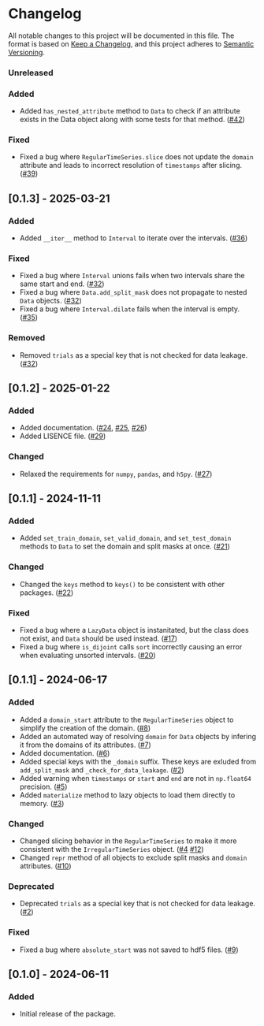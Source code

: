# Changelog

All notable changes to this project will be documented in this file.
The format is based on [Keep a Changelog](https://keepachangelog.com/en/1.0.0/), and this project adheres to [Semantic Versioning](https://semver.org/spec/v2.0.0.html).

### Unreleased

### Added
- Added `has_nested_attribute` method to `Data` to check if an attribute exists in the Data object along with some tests for that method. ([#42](https://github.com/neuro-galaxy/temporaldata/pull/42))

### Fixed
- Fixed a bug where `RegularTimeSeries.slice` does not update the `domain` attribute and leads to incorrect resolution of `timestamps` after slicing. ([#39](https://github.com/neuro-galaxy/temporaldata/pull/39))

## [0.1.3] - 2025-03-21
### Added
- Added `__iter__` method to `Interval` to iterate over the intervals. ([#36](https://github.com/neuro-galaxy/temporaldata/pull/36))

### Fixed
- Fixed a bug where `Interval` unions fails when two intervals share the same start and end. ([#32](https://github.com/neuro-galaxy/temporaldata/pull/32))
- Fixed a bug where `Data.add_split_mask` does not propagate to nested `Data` objects. ([#32](https://github.com/neuro-galaxy/temporaldata/pull/32))
- Fixed a bug where `Interval.dilate` fails when the interval is empty. ([#35](https://github.com/neuro-galaxy/temporaldata/pull/35))

### Removed
- Removed `trials` as a special key that is not checked for data leakage. ([#32](https://github.com/neuro-galaxy/temporaldata/pull/32))

## [0.1.2] - 2025-01-22
### Added 
- Added documentation. ([#24](https://github.com/neuro-galaxy/temporaldata/pull/24), [#25](https://github.com/neuro-galaxy/temporaldata/pull/25), [#26](https://github.com/neuro-galaxy/temporaldata/pull/26))
- Added LISENCE file. ([#29](https://github.com/neuro-galaxy/temporaldata/pull/29))

### Changed
- Relaxed the requirements for `numpy`, `pandas`, and `h5py`. ([#27](https://github.com/neuro-galaxy/temporaldata/pull/27))

## [0.1.1] - 2024-11-11
### Added
- Added `set_train_domain`, `set_valid_domain`, and `set_test_domain` methods to `Data` to set the domain and split masks at once. ([#21](https://github.com/neuro-galaxy/temporaldata/pull/21))

### Changed
- Changed the `keys` method to `keys()` to be consistent with other packages. ([#22](https://github.com/neuro-galaxy/temporaldata/pull/22))

### Fixed
- Fixed a bug where a `LazyData` object is instanitated, but the class does not exist, and `Data` should be used instead. ([#17](https://github.com/neuro-galaxy/temporaldata/pull/17))
- Fixed a bug where `is_dijoint` calls `sort` incorrectly causing an error when evaluating unsorted intervals. ([#20](https://github.com/neuro-galaxy/temporaldata/pull/20))

## [0.1.1] - 2024-06-17
### Added
- Added a `domain_start` attribute to the `RegularTimeSeries` object to simplify the creation of the domain. ([#8](https://github.com/neuro-galaxy/temporaldata/pull/8))
- Added an automated way of resolving `domain` for `Data` objects by infering it from
the domains of its attributes. ([#7](https://github.com/neuro-galaxy/temporaldata/pull/7))
- Added documentation. ([#6](https://github.com/neuro-galaxy/temporaldata/pull/6))
- Added special keys with the `_domain` suffix. These keys are exluded from `add_split_mask` and `_check_for_data_leakage`. ([#2](https://github.com/neuro-galaxy/temporaldata/pull/2))
- Added warning when `timestamps` or `start` and `end` are not in `np.float64` precision. ([#5](https://github.com/neuro-galaxy/temporaldata/pull/5))
- Added `materialize` method to lazy objects to load them directly to memory. ([#3](https://github.com/neuro-galaxy/temporaldata/pull/3))

### Changed
- Changed slicing behavior in the `RegularTimeSeries` to make it more consistent with the `IrregularTimeSeries` object. ([#4](https://github.com/neuro-galaxy/temporaldata/pull/4) [#12](https://github.com/neuro-galaxy/temporaldata/pull/12))
- Changed `repr` method of all objects to exclude split masks and `domain` attributes. ([#10](https://github.com/neuro-galaxy/temporaldata/pull/10))

### Deprecated
- Deprecated `trials` as a special key that is not checked for data leakage. ([#2](https://github.com/neuro-galaxy/temporaldata/pull/2))

### Fixed
- Fixed a bug where `absolute_start` was not saved to hdf5 files. ([#9](https://github.com/neuro-galaxy/temporaldata/pull/9))

## [0.1.0] - 2024-06-11
### Added
- Initial release of the package.